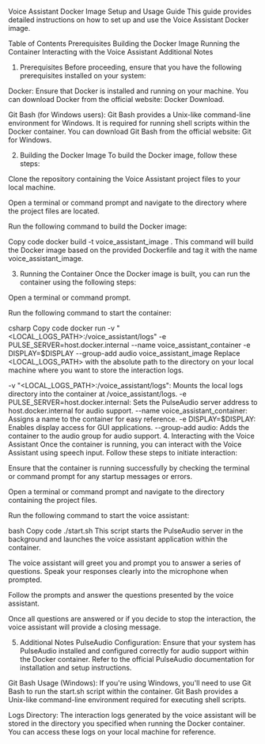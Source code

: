 Voice Assistant Docker Image Setup and Usage Guide
This guide provides detailed instructions on how to set up and use the Voice Assistant Docker image.

Table of Contents
Prerequisites
Building the Docker Image
Running the Container
Interacting with the Voice Assistant
Additional Notes
1. Prerequisites <a name="prerequisites"></a>
Before proceeding, ensure that you have the following prerequisites installed on your system:

Docker: Ensure that Docker is installed and running on your machine. You can download Docker from the official website: Docker Download.

Git Bash (for Windows users): Git Bash provides a Unix-like command-line environment for Windows. It is required for running shell scripts within the Docker container. You can download Git Bash from the official website: Git for Windows.

2. Building the Docker Image <a name="building-the-docker-image"></a>
To build the Docker image, follow these steps:

Clone the repository containing the Voice Assistant project files to your local machine.

Open a terminal or command prompt and navigate to the directory where the project files are located.

Run the following command to build the Docker image:

Copy code
docker build -t voice_assistant_image .
This command will build the Docker image based on the provided Dockerfile and tag it with the name voice_assistant_image.

3. Running the Container <a name="running-the-container"></a>
Once the Docker image is built, you can run the container using the following steps:

Open a terminal or command prompt.

Run the following command to start the container:

csharp
Copy code
docker run -v "<LOCAL_LOGS_PATH>:/voice_assistant/logs" -e PULSE_SERVER=host.docker.internal --name voice_assistant_container -e DISPLAY=$DISPLAY --group-add audio voice_assistant_image
Replace <LOCAL_LOGS_PATH> with the absolute path to the directory on your local machine where you want to store the interaction logs.

-v "<LOCAL_LOGS_PATH>:/voice_assistant/logs": Mounts the local logs directory into the container at /voice_assistant/logs.
-e PULSE_SERVER=host.docker.internal: Sets the PulseAudio server address to host.docker.internal for audio support.
--name voice_assistant_container: Assigns a name to the container for easy reference.
-e DISPLAY=$DISPLAY: Enables display access for GUI applications.
--group-add audio: Adds the container to the audio group for audio support.
4. Interacting with the Voice Assistant <a name="interacting-with-the-voice-assistant"></a>
Once the container is running, you can interact with the Voice Assistant using speech input. Follow these steps to initiate interaction:

Ensure that the container is running successfully by checking the terminal or command prompt for any startup messages or errors.

Open a terminal or command prompt and navigate to the directory containing the project files.

Run the following command to start the voice assistant:

bash
Copy code
./start.sh
This script starts the PulseAudio server in the background and launches the voice assistant application within the container.

The voice assistant will greet you and prompt you to answer a series of questions. Speak your responses clearly into the microphone when prompted.

Follow the prompts and answer the questions presented by the voice assistant.

Once all questions are answered or if you decide to stop the interaction, the voice assistant will provide a closing message.

5. Additional Notes <a name="additional-notes"></a>
PulseAudio Configuration: Ensure that your system has PulseAudio installed and configured correctly for audio support within the Docker container. Refer to the official PulseAudio documentation for installation and setup instructions.

Git Bash Usage (Windows): If you're using Windows, you'll need to use Git Bash to run the start.sh script within the container. Git Bash provides a Unix-like command-line environment required for executing shell scripts.

Logs Directory: The interaction logs generated by the voice assistant will be stored in the directory you specified when running the Docker container. You can access these logs on your local machine for reference.